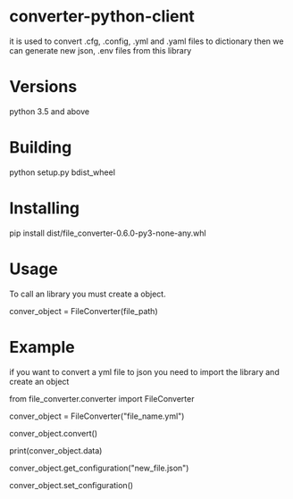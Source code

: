 # converter-python-client
it is used to convert .cfg, .config, .yml and .yaml files to dictionary then we can generate new json, .env files from this library

# Versions
python 3.5 and above

# Building
python setup.py bdist_wheel

# Installing
pip install dist/file_converter-0.6.0-py3-none-any.whl

# Usage
To call an library you must create a object.

conver_object = FileConverter(file_path)

# Example
if you want to convert a yml file to json you need to import the library and create an object 

from file_converter.converter import FileConverter

<!-- Invoking the FileConverter class by passing file_path -->
conver_object = FileConverter("file_name.yml")

<!--  this will convert given file to dict and stored into self.data -->
conver_object.convert()

<!--  printing the converted value -->
print(conver_object.data)

<!--  generating new file from converted dictionary it will be stored into given path -->
conver_object.get_configuration("new_file.json")

<!--  exporting env variables to current system from generated dictionary -->
conver_object.set_configuration()
